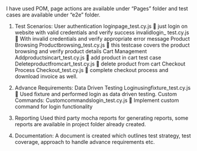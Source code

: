 I have used POM, page actions are available under “Pages” folder and test cases are available under “e2e” folder.


1.	Test Scenarios:
User authentication
loginpage_test.cy.js  just login on website with valid credentials and verify success 
invalidlogin_ test.cy.js  With invalid credentials and verify appropriate error message 
Product Browsing
Productbrowsing_test.cy.js  this testcase covers the product browsing and verify product details
Cart Management
Addproductsincart_test.cy.js  add product in cart test case
Deleteproductfromcart_test.cy.js  delete product from cart
Checkout Process
Checkout_test.cy.js  complete checkout process and download invoice as well.

2.	Advance Requirements:
Data Driven Testing
Loginusingfixture_test.cy.js  Used fixture and performed login as data driven testing.
Custom Commands:
Customcommandslogin_test.cy.js  Implement custom command for login functionality
3.	Reporting
Used third party mocha reports for generating reports, some reports are available in project folder already created.
4.	Documentation: 
A document is created which outlines test strategy, test coverage, approach to handle advance requirements etc.


